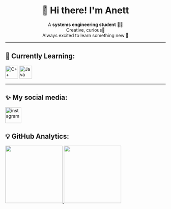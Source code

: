 <h1 align="center">🌸 Hi there! I'm Anett</h1>

<p align="center">
          A <strong>systems engineering student</strong> 👩‍💻<br>
          Creative, curious💫<br>
          Always excited to learn something new 🌱
</p>

---

## 🌷 Currently Learning:
<p align="left">
  <img src="https://cdn.jsdelivr.net/gh/devicons/devicon/icons/cplusplus/cplusplus-original.svg" alt="C++" width="40" height="40"/>
  <img src="https://cdn.jsdelivr.net/gh/devicons/devicon/icons/java/java-original.svg" alt="Java" width="40" height="40"/>
</p>

---

## ✨ My social media:
<p align="left">
  <a href="https://www.instagram.com/fr.akane?igsh=MTJ6Z2V1OGc3bDM4MQ==" target="blank">
    <img src="https://user-images.githubusercontent.com/88904952/234981169-2dd1e58f-4b7e-468c-8213-034ba62156c3.png" alt="instagram" height="50" width="50" />
  </a>
</p>

## 💡 GitHub Analytics:
<p align="left">
  <a href="https://github.com/AnettMZK">
    <img height="180em" src="https://github-readme-stats-eight-theta.vercel.app/api?username=AnettMZK&show_icons=true&theme=dracula&include_all_commits=true&count_private=true"/>
    <img height="180em" src="https://github-readme-stats-eight-theta.vercel.app/api/top-langs/?username=AnettMZK&layout=compact&langs_count=8&theme=dracula"/>
  </a>
</p>


